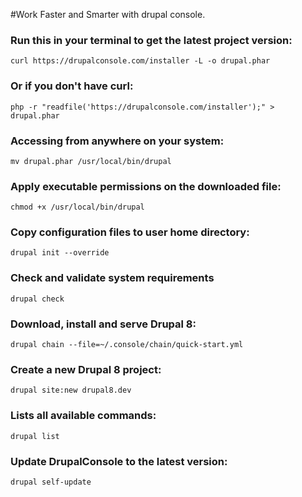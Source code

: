 #Work Faster and Smarter with drupal console. 

### Run this in your terminal to get the latest project version:
    
    curl https://drupalconsole.com/installer -L -o drupal.phar

### Or if you don't have curl:
    
    php -r "readfile('https://drupalconsole.com/installer');" > drupal.phar

### Accessing from anywhere on your system:
    
    mv drupal.phar /usr/local/bin/drupal

### Apply executable permissions on the downloaded file:
    
    chmod +x /usr/local/bin/drupal

### Copy configuration files to user home directory:

    drupal init --override

### Check and validate system requirements

    drupal check

### Download, install and serve Drupal 8:

    drupal chain --file=~/.console/chain/quick-start.yml

### Create a new Drupal 8 project:

    drupal site:new drupal8.dev 

### Lists all available commands:

    drupal list

### Update DrupalConsole to the latest version:
    
    drupal self-update
